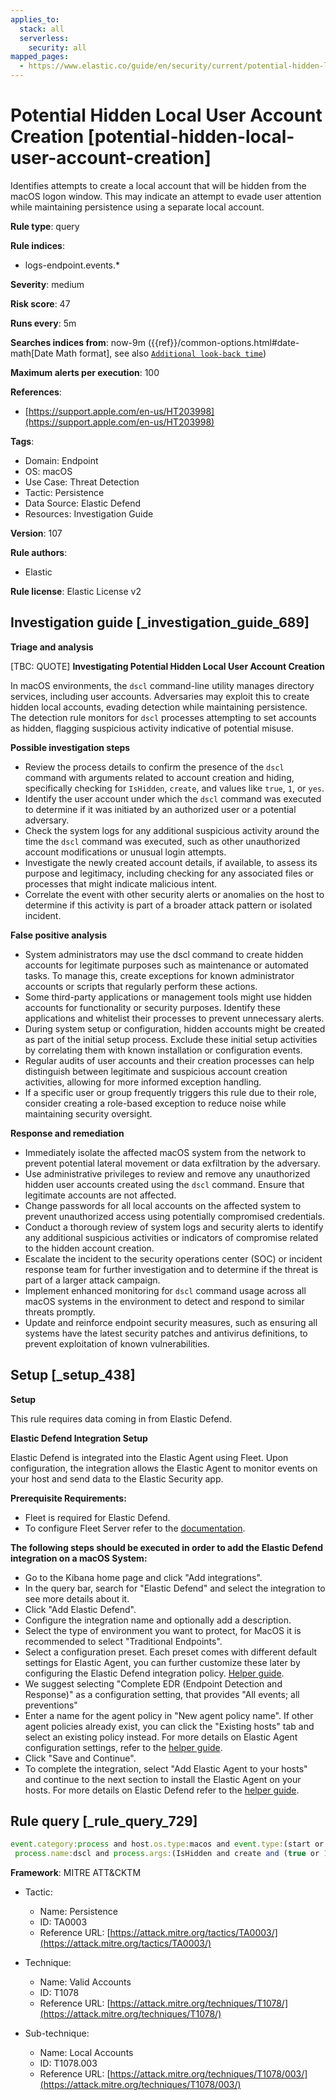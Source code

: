 ```yaml
---
applies_to:
  stack: all
  serverless:
    security: all
mapped_pages:
  - https://www.elastic.co/guide/en/security/current/potential-hidden-local-user-account-creation.html
---
```


# Potential Hidden Local User Account Creation [potential-hidden-local-user-account-creation]

Identifies attempts to create a local account that will be hidden from the macOS logon window. This may indicate an attempt to evade user attention while maintaining persistence using a separate local account.

**Rule type**: query

**Rule indices**:

* logs-endpoint.events.*

**Severity**: medium

**Risk score**: 47

**Runs every**: 5m

**Searches indices from**: now-9m ({{ref}}/common-options.html#date-math[Date Math format], see also [`Additional look-back time`](docs-content://solutions/security/detect-and-alert/create-detection-rule.md#rule-schedule))

**Maximum alerts per execution**: 100

**References**:

* [https://support.apple.com/en-us/HT203998](https://support.apple.com/en-us/HT203998)

**Tags**:

* Domain: Endpoint
* OS: macOS
* Use Case: Threat Detection
* Tactic: Persistence
* Data Source: Elastic Defend
* Resources: Investigation Guide

**Version**: 107

**Rule authors**:

* Elastic

**Rule license**: Elastic License v2

## Investigation guide [_investigation_guide_689]

**Triage and analysis**

[TBC: QUOTE]
**Investigating Potential Hidden Local User Account Creation**

In macOS environments, the `dscl` command-line utility manages directory services, including user accounts. Adversaries may exploit this to create hidden local accounts, evading detection while maintaining persistence. The detection rule monitors for `dscl` processes attempting to set accounts as hidden, flagging suspicious activity indicative of potential misuse.

**Possible investigation steps**

* Review the process details to confirm the presence of the `dscl` command with arguments related to account creation and hiding, specifically checking for `IsHidden`, `create`, and values like `true`, `1`, or `yes`.
* Identify the user account under which the `dscl` command was executed to determine if it was initiated by an authorized user or a potential adversary.
* Check the system logs for any additional suspicious activity around the time the `dscl` command was executed, such as other unauthorized account modifications or unusual login attempts.
* Investigate the newly created account details, if available, to assess its purpose and legitimacy, including checking for any associated files or processes that might indicate malicious intent.
* Correlate the event with other security alerts or anomalies on the host to determine if this activity is part of a broader attack pattern or isolated incident.

**False positive analysis**

* System administrators may use the dscl command to create hidden accounts for legitimate purposes such as maintenance or automated tasks. To manage this, create exceptions for known administrator accounts or scripts that regularly perform these actions.
* Some third-party applications or management tools might use hidden accounts for functionality or security purposes. Identify these applications and whitelist their processes to prevent unnecessary alerts.
* During system setup or configuration, hidden accounts might be created as part of the initial setup process. Exclude these initial setup activities by correlating them with known installation or configuration events.
* Regular audits of user accounts and their creation processes can help distinguish between legitimate and suspicious account creation activities, allowing for more informed exception handling.
* If a specific user or group frequently triggers this rule due to their role, consider creating a role-based exception to reduce noise while maintaining security oversight.

**Response and remediation**

* Immediately isolate the affected macOS system from the network to prevent potential lateral movement or data exfiltration by the adversary.
* Use administrative privileges to review and remove any unauthorized hidden user accounts created using the `dscl` command. Ensure that legitimate accounts are not affected.
* Change passwords for all local accounts on the affected system to prevent unauthorized access using potentially compromised credentials.
* Conduct a thorough review of system logs and security alerts to identify any additional suspicious activities or indicators of compromise related to the hidden account creation.
* Escalate the incident to the security operations center (SOC) or incident response team for further investigation and to determine if the threat is part of a larger attack campaign.
* Implement enhanced monitoring for `dscl` command usage across all macOS systems in the environment to detect and respond to similar threats promptly.
* Update and reinforce endpoint security measures, such as ensuring all systems have the latest security patches and antivirus definitions, to prevent exploitation of known vulnerabilities.


## Setup [_setup_438]

**Setup**

This rule requires data coming in from Elastic Defend.

**Elastic Defend Integration Setup**

Elastic Defend is integrated into the Elastic Agent using Fleet. Upon configuration, the integration allows the Elastic Agent to monitor events on your host and send data to the Elastic Security app.

**Prerequisite Requirements:**

* Fleet is required for Elastic Defend.
* To configure Fleet Server refer to the [documentation](docs-content://reference/ingestion-tools/fleet/fleet-server.md).

**The following steps should be executed in order to add the Elastic Defend integration on a macOS System:**

* Go to the Kibana home page and click "Add integrations".
* In the query bar, search for "Elastic Defend" and select the integration to see more details about it.
* Click "Add Elastic Defend".
* Configure the integration name and optionally add a description.
* Select the type of environment you want to protect, for MacOS it is recommended to select "Traditional Endpoints".
* Select a configuration preset. Each preset comes with different default settings for Elastic Agent, you can further customize these later by configuring the Elastic Defend integration policy. [Helper guide](docs-content://solutions/security/configure-elastic-defend/configure-an-integration-policy-for-elastic-defend.md).
* We suggest selecting "Complete EDR (Endpoint Detection and Response)" as a configuration setting, that provides "All events; all preventions"
* Enter a name for the agent policy in "New agent policy name". If other agent policies already exist, you can click the "Existing hosts" tab and select an existing policy instead. For more details on Elastic Agent configuration settings, refer to the [helper guide](docs-content://reference/ingestion-tools/fleet/agent-policy.md).
* Click "Save and Continue".
* To complete the integration, select "Add Elastic Agent to your hosts" and continue to the next section to install the Elastic Agent on your hosts. For more details on Elastic Defend refer to the [helper guide](docs-content://solutions/security/configure-elastic-defend/install-elastic-defend.md).


## Rule query [_rule_query_729]

```js
event.category:process and host.os.type:macos and event.type:(start or process_started) and
 process.name:dscl and process.args:(IsHidden and create and (true or 1 or yes))
```

**Framework**: MITRE ATT&CKTM

* Tactic:

    * Name: Persistence
    * ID: TA0003
    * Reference URL: [https://attack.mitre.org/tactics/TA0003/](https://attack.mitre.org/tactics/TA0003/)

* Technique:

    * Name: Valid Accounts
    * ID: T1078
    * Reference URL: [https://attack.mitre.org/techniques/T1078/](https://attack.mitre.org/techniques/T1078/)

* Sub-technique:

    * Name: Local Accounts
    * ID: T1078.003
    * Reference URL: [https://attack.mitre.org/techniques/T1078/003/](https://attack.mitre.org/techniques/T1078/003/)



